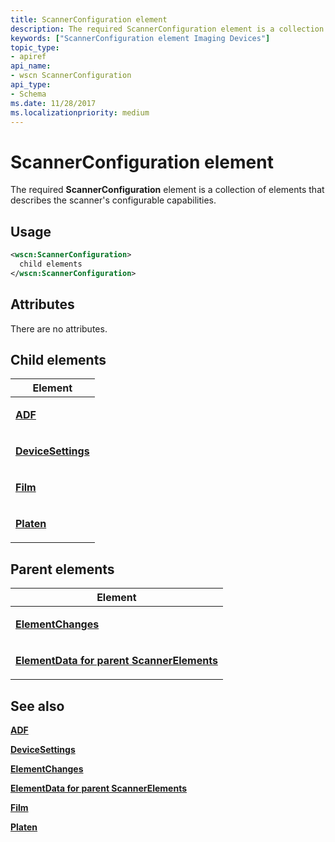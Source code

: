 ```yaml
---
title: ScannerConfiguration element
description: The required ScannerConfiguration element is a collection of elements that describes the scanner's configurable capabilities.
keywords: ["ScannerConfiguration element Imaging Devices"]
topic_type:
- apiref
api_name:
- wscn ScannerConfiguration
api_type:
- Schema
ms.date: 11/28/2017
ms.localizationpriority: medium
---
```


# ScannerConfiguration element


The required **ScannerConfiguration** element is a collection of elements that describes the scanner's configurable capabilities.

Usage
-----

```xml
<wscn:ScannerConfiguration>
  child elements
</wscn:ScannerConfiguration>
```

Attributes
----------

There are no attributes.

## Child elements


<table>
<colgroup>
<col width="100%" />
</colgroup>
<thead>
<tr class="header">
<th>Element</th>
</tr>
</thead>
<tbody>
<tr class="odd">
<td><p><a href="adf.md" data-raw-source="[&lt;strong&gt;ADF&lt;/strong&gt;](adf.md)"><strong>ADF</strong></a></p></td>
</tr>
<tr class="even">
<td><p><a href="devicesettings.md" data-raw-source="[&lt;strong&gt;DeviceSettings&lt;/strong&gt;](devicesettings.md)"><strong>DeviceSettings</strong></a></p></td>
</tr>
<tr class="odd">
<td><p><a href="film.md" data-raw-source="[&lt;strong&gt;Film&lt;/strong&gt;](film.md)"><strong>Film</strong></a></p></td>
</tr>
<tr class="even">
<td><p><a href="platen.md" data-raw-source="[&lt;strong&gt;Platen&lt;/strong&gt;](platen.md)"><strong>Platen</strong></a></p></td>
</tr>
</tbody>
</table>

## Parent elements


<table>
<colgroup>
<col width="100%" />
</colgroup>
<thead>
<tr class="header">
<th>Element</th>
</tr>
</thead>
<tbody>
<tr class="odd">
<td><p><a href="elementchanges.md" data-raw-source="[&lt;strong&gt;ElementChanges&lt;/strong&gt;](elementchanges.md)"><strong>ElementChanges</strong></a></p></td>
</tr>
<tr class="even">
<td><p><a href="elementdata-for-scannerelements-element.md" data-raw-source="[&lt;strong&gt;ElementData for parent ScannerElements&lt;/strong&gt;](elementdata-for-scannerelements-element.md)"><strong>ElementData for parent ScannerElements</strong></a></p></td>
</tr>
</tbody>
</table>

## See also


[**ADF**](adf.md)

[**DeviceSettings**](devicesettings.md)

[**ElementChanges**](elementchanges.md)

[**ElementData for parent ScannerElements**](elementdata-for-scannerelements-element.md)

[**Film**](film.md)

[**Platen**](platen.md)

 

 






